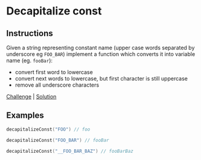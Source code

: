 # Decapitalize const

## Instructions

Given a string representing constant name (upper case words
separated by underscore eg `FOO_BAR`) implement a function which
converts it into variable name (eg. `fooBar`):
- convert first word to lowercase
- convert next words to lowercase, but first character is still uppercase
- remove all underscore characters

[Challenge](Challenge.kt) | [Solution](Solution.kt)

## Examples

```kotlin
decapitalizeConst("FOO") // foo

decapitalizeConst("FOO_BAR") // fooBar

decapitalizeConst("__FOO_BAR_BAZ") // fooBarBaz
```


